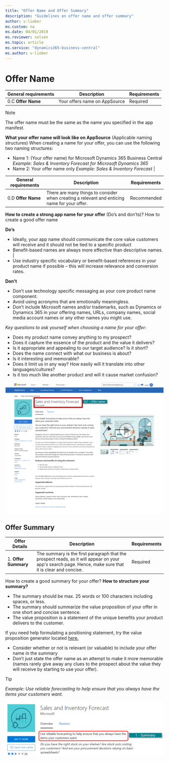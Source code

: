 ```yaml
---
title: "Offer Name and Offer Summary"
description: "Guidelines on offer name and offer summary"
author: v-liober
ms.custom: na
ms.date: 04/01/2019
ms.reviewer: solsen
ms.topic: article
ms.service: "dynamics365-business-central"
ms.author: v-liober
---
```


# <a name="OfferName"></a>Offer Name 

| General requirements | Description |Requirements |
|----------------------|-------------|-------------|
| 0.C **Offer Name**   | Your offers name on AppSource | Required      |

> [!NOTE]  
> The offer name must be the same as the name you specified in the app manifest.

**What your offer name will look like on AppSource** (Applicable naming structures) 
When creating a name for your offer, you can use the following two naming structures:
- Name 1: (Your offer name) for Microsoft Dynamics 365 Business Central *Example: Sales & Inventory Forecast for Microsoft Dynamics 365* 
- Name 2: Your offer name only *Example: Sales & Inventory Forecast* | 


| General requirements | Description | Requirements | 
|----------------------|-------------|--------------|
| 0.D **Offer Name** | There are many things to consider when creating a relevant and enticing name for your offer.  | Recommended |

**How to create a strong app name for your offer** (Do’s and don’ts)?
How to create a good offer name

**Do’s**
- Ideally, your app name should communicate the core value customers will receive and it should not be tied to a specific product 
- Benefit-based names are always more effective than descriptive names. | 
- Use industry specific vocabulary or benefit-based references in your product name if possible – this will increase relevance and conversion rates.

**Don't**
- Don’t use technology specific messaging as your core product name component.
- Avoid using acronyms that are emotionally meaningless.
- Don’t include Microsoft names and/or trademarks, such as Dynamics or Dynamics 365 in your offering names, URLs, company names, social media account names or any other names you might use.

*Key questions to ask yourself when choosing a name for your offer:* 
- Does my product name convey anything to my prospect? 
- Does it capture the essence of the product and the value it delivers?
- Is it appropriate and appealing to our target audience? Is it short?
- Does the name connect with what our business is about?
- Is it interesting and memorable?
- Does it limit us in any way? How easily will it translate into other languages/cultures?
- Is it too much like another product and will it cause market confusion?

![Storefront Detail - Offer Name](../../media/OfferName.png)

## <a name="OfferSummary"></a>Offer Summary

| Offer Details  | Description | Requirements |
|----------------|-------------|--------------|
| 1. **Offer Summary**  | The summary is the first paragraph that the prospect reads, as it will appear on your app's search page. Hence, make sure that it is clear and concise. | Required |

How to create a good summary for your offer? 
**How to structure your summary?**
- The summary should be max. 25 words or 100 characters including spaces, or less.
- The summary should summarize the value proposition of your offer in one short and concise sentence.
- The value proposition is a statement of the unique benefits your product delivers to the customer. 

If you need help formulating a positioning statement, try the value proposition generator located [here.](http://neuralimpact.ca/valueproposition)
- Consider whether or not is relevant (or valuable) to include your offer name in the summary 
- Don’t just state the offer name as an attempt to make it more memorable (names rarely give away any clues to the prospect about the value they will receive by starting to use your offer).

> [!TIP]  
> *Example:* *Use reliable forecasting to help ensure that you always have the items your
customers want.*

![Storefront Detail - Offer Summary](../../media/OfferSummary.png)